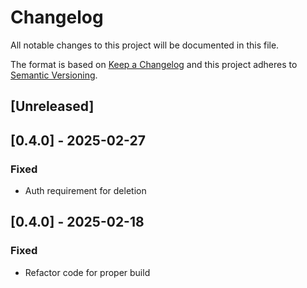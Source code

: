 # Changelog

All notable changes to this project will be documented in this file.

The format is based on [Keep a Changelog](http://keepachangelog.com/en/1.0.0/)
and this project adheres to [Semantic Versioning](http://semver.org/spec/v2.0.0.html).

## [Unreleased]

## [0.4.0] - 2025-02-27

### Fixed
- Auth requirement for deletion

## [0.4.0] - 2025-02-18

### Fixed
- Refactor code for proper build
